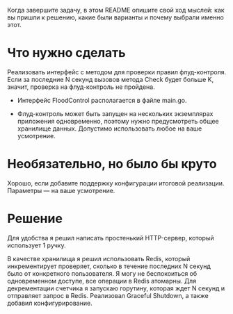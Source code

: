 Когда завершите задачу, в этом README опишите свой ход мыслей: как вы пришли к решению, какие были варианты и почему выбрали именно этот. 

# Что нужно сделать

Реализовать интерфейс с методом для проверки правил флуд-контроля. Если за последние N секунд вызовов метода Check будет больше K, значит, проверка на флуд-контроль не пройдена.

- Интерфейс FloodControl располагается в файле main.go.

- Флуд-контроль может быть запущен на нескольких экземплярах приложения одновременно, поэтому нужно предусмотреть общее хранилище данных. Допустимо использовать любое на ваше усмотрение. 

# Необязательно, но было бы круто

Хорошо, если добавите поддержку конфигурации итоговой реализации. Параметры — на ваше усмотрение.

# Решение 

Для удобства я решил написать простенький HTTP-сервер, который использует 1 ручку.

В качестве хранилища я решил использовать Redis, который инкрементирует проверяет, сколько в течение последних N секунд было от конкретного пользователя.
Я могу не беспокоиться об одновременном доступе, все операции в Redis атомарны. Для декрементации счетчика я запускаю горутину, которая ждет N секунд и отправляет запрос в Redis.
Реализовал Graceful Shutdown, а также добавил конфигурирование.
